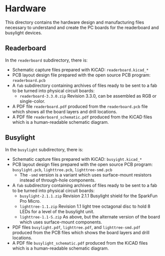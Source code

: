 # Hardware
This directory contains the hardware design and manufacturing files necessary to understand and create
the PC boards for the readerboard and busylight devices.

## Readerboard
In the `readerboard` subdirectory, there is:
 * Schematic capture files prepared with KiCAD: `readerboard.kicad_*`
 * PCB layout design file prepared with the open source PCB program: `readerboard.pcb`
 * A `fab` subdirectory containing archives of files ready to be sent to a fab to be turned into physical circuit boards:
    * `readerboard-3.3.0.zip` Revision 3.3.0, can be assembled as RGB or single-color.
 * A PDF file `readerboard.pdf` produced from the `readerboard.pcb` file which shows all the board layers and drill locations.
 * A PDF file `readerboard_schematic.pdf` produced from the KiCAD files which is a human-readable schematic diagram.

## Busylight
In the `busylight` subdirectory, there is:
 * Schematic capture files prepared with KiCAD: `busyight.kicad_*` 
 * PCB layout design files prepared with the open source PCB program: `busylight.pcb`, `lighttree.pcb`, `lighttree-smd.pcb`
    * The `-smd` version is a variant which uses surface-mount resistors instead of through-hole components.
 * A `fab` subdirectory containing archives of files ready to be sent to a fab to be turned into physical circuit boards:
    * `busylight-2.1.1.zip` Revision 2.1.1 Busylight shield for the SparkFun Pro Micro.
    * `lighttree-1.1.zip` Revision 1.1 light tree octagonal disc to hold 8 LEDs for a level of the busylight unit.
    * `lighttree-1.1-S.zip` As above, but the alternate version of the board which uses surface-mount components.
 * PDF files `busylight.pdf`, `lighttree.pdf`, and `lighttree-smd.pdf` produced from the PCB files which shows the board layers and drill locations.
 * A PDF file `busylight_schematic.pdf` produced from the KiCAD files which is a human-readable schematic diagram.
